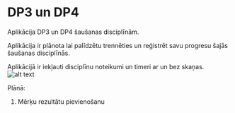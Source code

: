 # DP3 un DP4

Aplikācija DP3 un DP4 šaušanas disciplīnām.

Aplikācija ir plānota lai palīdzētu trennēties un reģistrēt savu progresu šajās šaušanas disciplīnās.

Aplikācijā ir iekļauti disciplīnu noteikumi un timeri ar un bez skaņas.
![alt text](https://github.com/MartinsZB/DP3-un-DP4/blob/master/Additions/AppDemo.gif)

Plānā:
  1. Mērķu rezultātu pievienošanu
